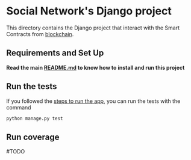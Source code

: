 # Social Network's Django project
This directory contains the Django project that interact with the Smart Contracts from [blockchain](../blockchain).

## Requirements and Set Up
**Read the main [README.md](../README.md) to know how to install and run this project**

## Run the tests
If you followed the [steps to run the app](https://github.com/VictorNS69/blockchainProject#how-to-run-the-app), you can run the tests with the command
```bash
python manage.py test
```

## Run coverage
\#TODO

